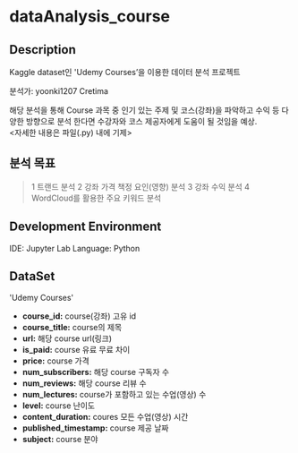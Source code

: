 # dataAnalysis_course

## Description
Kaggle dataset인 'Udemy Courses’을 이용한 데이터 분석 프로젝트

분석가:
yoonki1207
Cretima


해당 분석을 통해 Course 과목 중 인기 있는 주제 및 코스(강좌)을 파악하고 수익 등 다양한 방향으로 분석 한다면 수강자와 코스 제공자에게 도움이 될 것임을 예상. <br>
<자세한 내용은 파일(.py) 내에 기제>
<br>

## 분석 목표
> 1 트랜드 분석
> 2 강좌 가격 책정 요인(영향) 분석
> 3 강좌 수익 분석
> 4 WordCloud를 활용한 주요 키워드 분석

## Development Environment
IDE: Jupyter Lab
Language: Python

## DataSet
'Udemy Courses'

- **course_id:** course(강좌) 고유 id
- **course_title:** course의 제목
- **url:** 해당 course url(링크)
- **is_paid:** course 유료 무료 차이
- **price:** course 가격
- **num_subscribers:** 해당 course 구독자 수
- **num_reviews:** 해당 course 리뷰 수
- **num_lectures:** course가 포함하고 있는 수업(영상) 수
- **level:** course 난이도
- **content_duration:** coures 모든 수업(영상) 시간
- **published_timestamp:** course 제공 날짜
- **subject:** course 분야
